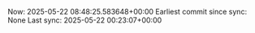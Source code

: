 Now: 2025-05-22 08:48:25.583648+00:00 Earliest commit since sync: None Last sync: 2025-05-22 00:23:07+00:00
